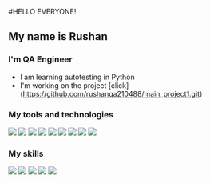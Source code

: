 


#HELLO EVERYONE!
## My name is Rushan
### I'm QA Engineer

- I am learning autotesting in Python
- I'm working on the project [click] (https://github.com/rushanqa210488/main_project1.git)

### My tools and technologies
<img src="https://img.shields.io/badge/Git-black?style=for-the-badge&logo=Git&logoColor=orange"/> <img src="https://img.shields.io/badge/GitHub-black?style=for-the-badge&logo=GitHub&logoColor=white"/> <img src="https://img.shields.io/badge/Postman-black?style=for-the-badge&logo=Postman&logoColor=orange"/> <img src="https://img.shields.io/badge/MySQL-black?style=for-the-badge&logo=MySQL&logoColor=white"/> <img src="https://img.shields.io/badge/Python-black?style=for-the-badge&logo=Python&logoColor=blue"/> <img src="https://img.shields.io/badge/Pytest-black?style=for-the-badge&logo=Pytest&logoColor=blue"/> <img src="https://img.shields.io/badge/PyCharm-black?style=for-the-badge&logo=PyCharm&logoColor=green"/> <img src="https://img.shields.io/badge/Selenium-black?style=for-the-badge&logo=Selenium&logoColor=green"/> <img src="https://img.shields.io/badge/Python-black?style=for-the-badge&logo=Python&logoColor=blue"/>

### My skills
<img src="https://img.shields.io/badge/Manual testing-black?style=for-the-badge&logo=&logoColor="/> <img src="https://img.shields.io/badge/API testing-black?style=for-the-badge&logo=&logoColor="/> <img src="https://img.shields.io/badge/writing test documentation-black?style=for-the-badge&logo=&logoColor="/> <img src="https://img.shields.io/badge/SQL : My SQL( LEFT JOIN, RIGHT JOIN, INNER JOIN -black?style=for-the-badge&logo=&logoColor="/> <img src="https://img.shields.io/badge/English level: pre intermediate-black?style=for-the-badge&logo=&logoColor="/>

